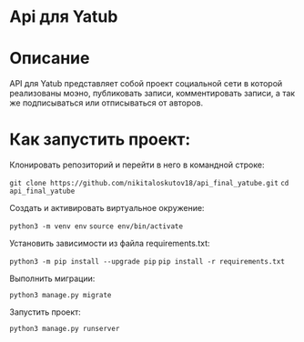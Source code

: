 # Api для Yatub
# Описание
API для Yatub представляет собой проект социальной сети в которой реализованы моэно, публиковать записи, комментировать записи, а так же подписываться или отписываться от авторов.

# Как запустить проект:
Клонировать репозиторий и перейти в него в командной строке:

`git clone https://github.com/nikitaloskutov18/api_final_yatube.git`
`cd api_final_yatube`

Cоздать и активировать виртуальное окружение:

`python3 -m venv env`
`source env/bin/activate`

Установить зависимости из файла requirements.txt:

`python3 -m pip install --upgrade pip`
`pip install -r requirements.txt`

Выполнить миграции:

`python3 manage.py migrate`

Запустить проект:

`python3 manage.py runserver`
